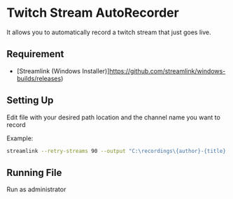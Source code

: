 # Twitch Stream AutoRecorder
It allows you to automatically record a twitch stream that just goes live.

## Requirement
- [Streamlink (Windows Installer)]https://github.com/streamlink/windows-builds/releases)

## Setting Up
Edit file with your desired path location and the channel name you want to record

Example:
```bash
streamlink --retry-streams 90 --output "C:\recordings\{author}-{title}.ts" https://twitch.tv/channelname best
```

## Running File
Run as administrator
